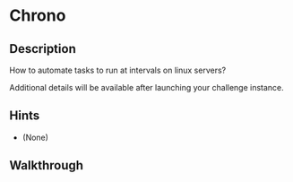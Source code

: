 # Chrono

## Description

How to automate tasks to run at intervals on linux servers?

Additional details will be available after launching your challenge instance.

## Hints

* (None)

## Walkthrough


